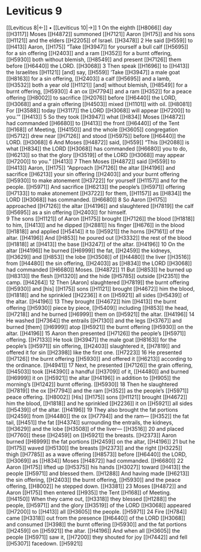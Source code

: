 # Leviticus 9
[[Leviticus 8|←]] • [[Leviticus 10|→]]
1 On the eighth [[H8066]] day [[H3117]] Moses [[H4872]] summoned [[H7121]] Aaron [[H175]] and his sons [[H1121]] and the elders [[H2205]] of Israel. [[H3478]] 
2 He said [[H559]] to [[H413]] Aaron, [[H175]] “Take [[H3947]] for yourself  a bull calf [[H5695]] for a sin offering [[H2403]] and a ram [[H352]] for a burnt offering, [[H5930]] both without blemish, [[H8549]] and present [[H7126]] them before [[H6440]] the LORD. [[H3068]] 
3 Then speak [[H1696]] to [[H413]] the Israelites [[H1121]] [and] say, [[H559]] ‘Take [[H3947]] a male goat [[H8163]] for a sin offering, [[H2403]] a calf [[H5695]] and a lamb, [[H3532]] both a year old [[H1121]] [and] without blemish, [[H8549]] for a burnt offering, [[H5930]] 
4 an ox [[H7794]] and a ram [[H352]] for a peace offering [[H8002]] to sacrifice [[H2076]] before [[H6440]] the LORD, [[H3068]] and a grain offering [[H4503]] mixed [[H1101]] with oil. [[H8081]] For [[H3588]] today [[H3117]] the LORD [[H3068]] will appear [[H7200]] to you.’” [[H413]] 
5 So they took [[H3947]] what [[H834]] Moses [[H4872]] had commanded [[H6680]] to [[H413]] the front [[H6440]] of the Tent [[H168]] of Meeting, [[H4150]] and the whole [[H3605]] congregation [[H5712]] drew near [[H7126]] and stood [[H5975]] before [[H6440]] the LORD. [[H3068]] 
6 And Moses [[H4872]] said, [[H559]] “This [[H2088]] is what [[H834]] the LORD [[H3068]] has commanded [[H6680]] you to do, [[H6213]] so that the glory [[H3519]] of the LORD [[H3068]] may appear [[H7200]] to you.” [[H413]] 
7 Then Moses [[H4872]] said [[H559]] to [[H413]] Aaron, [[H175]] “Approach [[H7126]] the altar [[H4196]] and sacrifice [[H6213]] your sin offering [[H2403]] and your burnt offering [[H5930]] to make atonement [[H3722]] for yourself [[H1157]] and for the people. [[H5971]] And sacrifice [[H6213]] the people’s [[H5971]] offering [[H7133]] to make atonement [[H3722]] for them, [[H1157]] as [[H834]] the LORD [[H3068]] has commanded. [[H6680]] 
8 So Aaron [[H175]] approached [[H7126]] the altar [[H4196]] and slaughtered [[H7819]] the calf [[H5695]] as a sin offering [[H2403]] for himself.  
9 The sons [[H1121]] of Aaron [[H175]] brought [[H7126]] the blood [[H1818]] to him, [[H413]] and he dipped [[H2881]] his finger [[H676]] in the blood [[H1818]] and applied [[H5414]] it to [[H5921]] the horns [[H7161]] of the altar. [[H4196]] And [[H853]] he poured out [[H3332]] the rest of the blood [[H1818]] at [[H413]] the base [[H3247]] of the altar. [[H4196]] 
10 On the altar [[H4196]] he burned [[H6999]] the fat, [[H2459]] the kidneys, [[H3629]] and [[H853]] the lobe [[H3508]] of [[H4480]] the liver [[H3516]] from [[H4480]] the sin offering, [[H2403]] as [[H834]] the LORD [[H3068]] had commanded [[H6680]] Moses. [[H4872]] 
11 But [[H853]] he burned up [[H8313]] the flesh [[H1320]] and the hide [[H5785]] outside [[H2351]] the camp. [[H4264]] 
12 Then [Aaron] slaughtered [[H7819]] the burnt offering [[H5930]] and [his] [[H175]] sons [[H1121]] brought [[H4672]] him the blood, [[H1818]] and he sprinkled [[H2236]] it on [[H5921]] all sides [[H5439]] of the altar. [[H4196]] 
13 They brought [[H4672]] him [[H413]] the burnt offering [[H5930]] piece by piece, [[H5409]] including [[H853]] the head, [[H7218]] and he burned [[H6999]] them on [[H5921]] the altar. [[H4196]] 
14 He washed [[H7364]] the entrails [[H7130]] and the legs [[H3767]] and burned [them] [[H6999]] atop [[H5921]] the burnt offering [[H5930]] on the altar. [[H4196]] 
15 Aaron then presented [[H7126]] the people’s [[H5971]] offering. [[H7133]] He took [[H3947]] the male goat [[H8163]] for the people’s [[H5971]] sin offering, [[H2403]] slaughtered it, [[H7819]] and offered it for sin [[H2398]] like the first one. [[H7223]] 
16 He presented [[H7126]] the burnt offering [[H5930]] and offered it [[H6213]] according to the ordinance. [[H4941]] 
17 Next, he presented [[H7126]] the grain offering, [[H4503]] took [[H4390]] a handful [[H3709]] of it, [[H4480]] and burned [[H6999]] it on [[H5921]] the altar [[H4196]] in addition to [[H905]] the morning’s [[H1242]] burnt offering. [[H5930]] 
18 Then he slaughtered [[H7819]] the ox [[H7794]] and the ram [[H352]] as the people’s [[H5971]] peace offering. [[H8002]] [His] [[H175]] sons [[H1121]] brought [[H4672]] him the blood, [[H1818]] and he sprinkled [[H2236]] it on [[H5921]] all sides [[H5439]] of the altar. [[H4196]] 
19 They also brought the fat portions [[H2459]] from [[H4480]] the ox [[H7794]] and the ram— [[H352]] the fat tail, [[H451]] the fat [[H4374]] surrounding the entrails, the kidneys, [[H3629]] and the lobe [[H3508]] of the liver— [[H3516]] 
20 and placed [[H7760]] these [[H2459]] on [[H5921]] the breasts. [[H2373]] Aaron burned [[H6999]] the fat portions [[H2459]] on the altar, [[H4196]] 
21 but he [[H175]] waved [[H5130]] the breasts [[H2373]] and the right [[H3225]] thigh [[H7785]] as a wave offering [[H8573]] before [[H6440]] the LORD, [[H3069]] as [[H834]] Moses [[H4872]] had commanded. [[H6680]] 
22 Aaron [[H175]] lifted up [[H5375]] his hands [[H3027]] toward [[H413]] the people [[H5971]] and blessed them. [[H1288]] And having made [[H6213]] the sin offering, [[H2403]] the burnt offering, [[H5930]] and the peace offering, [[H8002]] he stepped down. [[H3381]] 
23 Moses [[H4872]] and Aaron [[H175]] then entered [[H935]] the Tent [[H168]] of Meeting. [[H4150]] When they came out, [[H3318]] they blessed [[H1288]] the people, [[H5971]] and the glory [[H3519]] of the LORD [[H3068]] appeared [[H7200]] to [[H413]] all [[H3605]] the people. [[H5971]] 
24 Fire [[H784]] came [[H3318]] out from the presence [[H6440]] of the LORD [[H3068]] and consumed [[H398]] the burnt offering [[H5930]] and the fat portions [[H2459]] on [[H5921]] the altar. [[H4196]] And when all [[H3605]] the people [[H5971]] saw it, [[H7200]] they shouted for joy [[H7442]] and fell [[H5307]] facedown. [[H5921]] 
